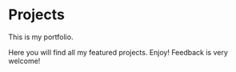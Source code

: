 # Projects
This is my portfolio.

Here you will find all my featured projects. Enjoy! Feedback is very welcome!

